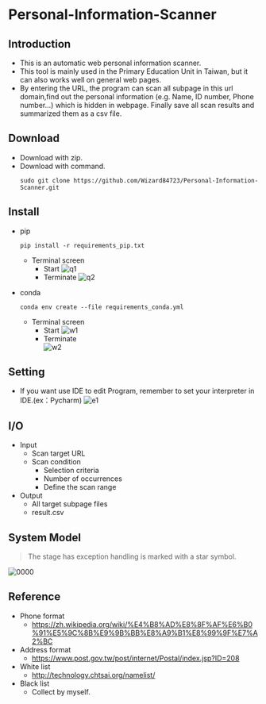 # Personal-Information-Scanner
## Introduction
* This is an automatic web personal information scanner.
* This tool is mainly used in the Primary Education Unit in Taiwan, but it can also works well on general web pages.
* By entering the URL, the program can scan all subpage in this url domain,find out the personal information (e.g. Name, ID number, Phone number...) which is hidden in webpage. Finally save all scan results and summarized them as a csv file.

## Download
* Download with zip.
* Download with command.
   ```python=
  sudo git clone https://github.com/Wizard84723/Personal-Information-Scanner.git
  ```

## Install
* pip
  ```python=
  pip install -r requirements_pip.txt
  ```
  * Terminal screen
      * Start
         ![q1](https://user-images.githubusercontent.com/71222731/146593733-fc8be585-5cbc-4653-b24f-398d5bb6b17d.png)
      * Terminate
         ![q2](https://user-images.githubusercontent.com/71222731/146593752-9d277695-7daa-4c0f-9893-680eab44ea32.png)

* conda
  ```python=
  conda env create --file requirements_conda.yml
  ```
   * Terminal screen
      * Start
          ![w1](https://user-images.githubusercontent.com/71222731/146593782-f63f7dd9-6a70-41d1-9fc4-83ec7a8462a6.png)
      * Terminate    
          ![w2](https://user-images.githubusercontent.com/71222731/146593809-a4d52828-7651-43ef-af9e-46a1fa2236d6.png)
## Setting
* If you want use IDE to edit Program, remember to set your interpreter in IDE.(ex：Pycharm)
![e1](https://user-images.githubusercontent.com/71222731/146634986-1e97e92c-63ef-466c-ba96-bfab11eb5280.png)

## I/O
* Input
  * Scan target URL
  * Scan condition
      * Selection criteria
      * Number of occurrences
      * Define the scan range
* Output
  * All target subpage files
  * result.csv

## System Model
> The stage has exception handling is marked with a star symbol.

![0000](https://user-images.githubusercontent.com/71222731/147063999-d80d872e-4275-478e-9ce8-1f22c2371124.png)

## Reference
* Phone format
   * https://zh.wikipedia.org/wiki/%E4%B8%AD%E8%8F%AF%E6%B0%91%E5%9C%8B%E9%9B%BB%E8%A9%B1%E8%99%9F%E7%A2%BC 
* Address format
   * https://www.post.gov.tw/post/internet/Postal/index.jsp?ID=208
* White list
   * http://technology.chtsai.org/namelist/
* Black list
   * Collect by myself.

